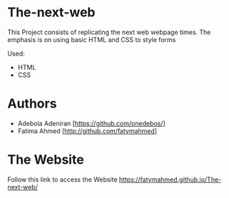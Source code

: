 # The-next-web
This Project consists of replicating the next web webpage times. The emphasis is on using basic HTML and CSS to style forms

Used:
- HTML
- CSS

# Authors
- Adebola Adeniran  [https://github.com/onedebos/]
- Fatima Ahmed [http://github.com/fatymahmed]


# The Website
Follow this link to access the Website 
https://fatymahmed.github.io/The-next-web/

